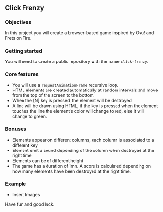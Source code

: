 ## Click Frenzy

### Objectives
In this project you will create a browser-based game inspired by Osu! and Frets on Fire.

### Getting started
You will need to create a public repository with the name `click-frenzy`.

### Core features
- You will use a `requestAnimationFrame` recursive loop.
- HTML elements are created automatically at random intervals and move from the top of the screen to the bottom.
- When the [N] key is pressed, the element will be destroyed
- A line will be drawn using HTML, if the key is pressed when the element touches the line the element's color will change to red, else it will change to green.

### Bonuses
- Elements appear on different columns, each column is associated to a different key
- Element emit a sound depending of the column when destroyed at the right time
- Elements can be of different height
- The game has a duration of 1mn. A score is calculated depending on how many elements have been destroyed at the right time.

### Example
- Insert Images

Have fun and good luck.

